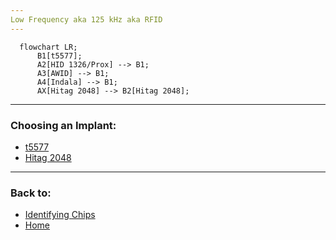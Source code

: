 ```yaml
---
Low Frequency aka 125 kHz aka RFID
---
```


```mermaid
  flowchart LR;
      B1[t5577];
      A2[HID 1326/Prox] --> B1;
      A3[AWID] --> B1;
      A4[Indala] --> B1;
      AX[Hitag 2048] --> B2[Hitag 2048];

```

---

### Choosing an Implant:
- [t5577](T5577_OPTIONS.md)
- [Hitag 2048](https://dngr.us/xht)

---
### Back to:
- [Identifying Chips](../basics/ID_CHIPS.md)
- [Home](../README.md)
